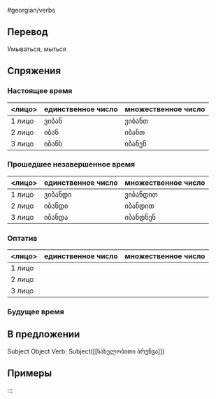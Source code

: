 #georgian/verbs 
## Перевод
Умываться, мыться
## Спряжения
### Настоящее время
<лицо>|единственное число|множественное число
--------|---------------------|------------------------
1 лицо | ვიბან | ვიბანთ
2 лицо | იბან | იბანთ
3 лицо | იბანს | იბანენ
### Прошедшее незавершенное время
<лицо>|единственное число|множественное число
--------|---------------------|------------------------
1 лицо | ვიბანდი | ვიბანდით
2 лицо | იბანდი | იბანდით
3 лицо | იბანდა | იბანდნენ
### Оптатив
<лицо>|единственное число|множественное число
--------|---------------------|------------------------
1 лицо | | 
2 лицо | | 
3 лицо | | 
### Будущее время
## В предложении
Subject Object Verb: Subject([[სახელობითი ბრუნვა]])
## Примеры
:::
